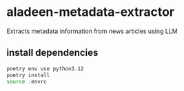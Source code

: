# aladeen-metadata-extractor

Extracts metadata information from news articles using LLM

## install dependencies

```sh
poetry env use python3.12
poetry install
source .envrc
```
